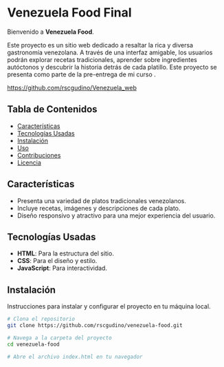 # Venezuela Food Final

Bienvenido a **Venezuela Food**.

Este proyecto es un sitio web dedicado a resaltar la rica y diversa gastronomía venezolana. A través de una interfaz amigable, los usuarios podrán explorar recetas tradicionales, aprender sobre ingredientes autóctonos y descubrir la historia detrás de cada platillo. Este proyecto se presenta como parte de la pre-entrega de mi curso .

 https://github.com/rscgudino/Venezuela_web

## Tabla de Contenidos

- [Características](#características)
- [Tecnologías Usadas](#tecnologías-usadas)
- [Instalación](#instalación)
- [Uso](#uso)
- [Contribuciones](#contribuciones)
- [Licencia](#licencia)

## Características

- Presenta una variedad de platos tradicionales venezolanos.
- Incluye recetas, imágenes y descripciones de cada plato.
- Diseño responsivo y atractivo para una mejor experiencia del usuario.

## Tecnologías Usadas

- **HTML**: Para la estructura del sitio.
- **CSS**: Para el diseño y estilo.
- **JavaScript**: Para interactividad.

## Instalación

Instrucciones para instalar y configurar el proyecto en tu máquina local.

```bash
# Clona el repositorio
git clone https://github.com/rscgudino/venezuela-food.git

# Navega a la carpeta del proyecto
cd venezuela-food

# Abre el archivo index.html en tu navegador
